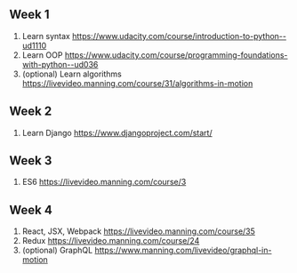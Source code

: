 ## Week 1
1. Learn syntax https://www.udacity.com/course/introduction-to-python--ud1110
2. Learn OOP https://www.udacity.com/course/programming-foundations-with-python--ud036
3. (optional) Learn algorithms https://livevideo.manning.com/course/31/algorithms-in-motion

## Week 2
1. Learn Django https://www.djangoproject.com/start/

## Week 3
1. ES6 https://livevideo.manning.com/course/3

## Week 4
1. React, JSX, Webpack https://livevideo.manning.com/course/35
2. Redux https://livevideo.manning.com/course/24
3. (optional) GraphQL https://www.manning.com/livevideo/graphql-in-motion
